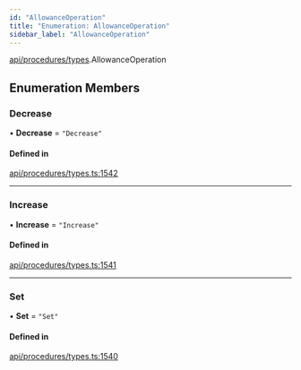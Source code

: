 ```yaml
---
id: "AllowanceOperation"
title: "Enumeration: AllowanceOperation"
sidebar_label: "AllowanceOperation"
---
```


[api/procedures/types](../../../../../modules/API/Procedures/Types/Types.md).AllowanceOperation

## Enumeration Members

### Decrease

• **Decrease** = ``"Decrease"``

#### Defined in

[api/procedures/types.ts:1542](https://github.com/PolymeshAssociation/polymesh-sdk/blob/995f17653/src/api/procedures/types.ts#L1542)

___

### Increase

• **Increase** = ``"Increase"``

#### Defined in

[api/procedures/types.ts:1541](https://github.com/PolymeshAssociation/polymesh-sdk/blob/995f17653/src/api/procedures/types.ts#L1541)

___

### Set

• **Set** = ``"Set"``

#### Defined in

[api/procedures/types.ts:1540](https://github.com/PolymeshAssociation/polymesh-sdk/blob/995f17653/src/api/procedures/types.ts#L1540)
